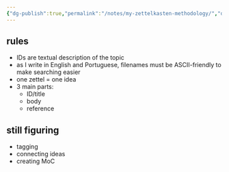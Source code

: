 ```yaml
---
{"dg-publish":true,"permalink":"/notes/my-zettelkasten-methodology/","dgHomeLink":true,"dgPassFrontmatter":false,"dgShowBacklinks":true,"dgShowLocalGraph":true}
---
```


## rules

- IDs are textual description of the topic
- as I write in English and Portuguese, filenames must be ASCII-friendly to make searching easier
- one zettel = one idea
- 3 main parts:
    - ID/title
    - body
    - reference


## still figuring

- tagging
- connecting ideas
- creating MoC